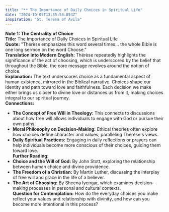```yaml
---
title: "** The Importance of Daily Choices in Spiritual Life"
date: "2024-10-05T13:35:56.854Z"
inspiration: "St. Teresa of Avila"
---
```


**Note 1: The Centrality of Choice**  
**Title:** The Importance of Daily Choices in Spiritual Life  
**Quote:** "Thérèse emphasizes this word several times... the whole Bible is one long sermon on the word Choose."  
**Translation into Modern English:** Thérèse repeatedly highlights the significance of the act of choosing, which is underscored by the belief that throughout the Bible, the core message revolves around the notion of choice.  
**Explanation:** The text underscores choice as a fundamental aspect of human existence, mirrored in the Biblical narrative. Choices shape our identity and path toward love and faithfulness. Each decision we make either brings us closer to divine love or distances us from it, making choices integral to our spiritual journey.  
**Connections:**  
- **The Concept of Free Will in Theology:** This connects to discussions about how free will allows individuals to engage with God or pursue their own paths.  
- **Moral Philosophy on Decision-Making:** Ethical theories often explore how choices define character and values, paralleling Thérèse's views.  
- **Daily Spiritual Practices:** Engaging in daily reflections or prayers can help individuals become more conscious of their choices, guiding them toward love.  
**Further Reading:**  
- **Choice and the Will of God:** By John Stott, exploring the relationship between human choice and divine providence.  
- **The Freedom of a Christian:** By Martin Luther, discussing the interplay of free will and grace in the life of a believer.  
- **The Art of Choosing:** By Sheena Iyengar, which examines decision-making processes in personal and cultural contexts.  
**Question for Contemplation:** How do the everyday choices you make reflect your values and relationship with divinity, and how can you become more intentional in this process?
